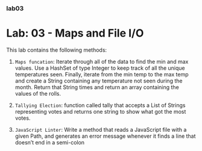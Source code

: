 ### lab03
# Lab: 03 - Maps and File I/O
This lab contains the following methods:
1. `Maps funcation`:  Iterate through all of the data to find the min and max values. Use a HashSet of type Integer to keep track of all the unique temperatures seen. Finally, iterate from the min temp to the max temp and create a String containing any temperature not seen during the month. Return that String times and return an array containing the values of the rolls.

2. `Tallying Election`:  function called tally that accepts a List of Strings representing votes and returns one string to show what got the most votes.
3. `JavaScript Linter`: Write a method that reads a JavaScript file with a given Path, and generates an error message whenever it finds a line that doesn’t end in a semi-colon

